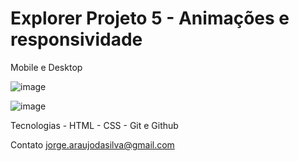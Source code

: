 # Explorer Projeto 5 - Animações e responsividade

Mobile e Desktop

![image](https://user-images.githubusercontent.com/106777519/217675630-36b4c87b-8209-46a2-8fdd-04c72ea1f9ea.png)

![image](https://user-images.githubusercontent.com/106777519/217675766-55f9e31e-0e34-47c7-b95e-fc527a9d6def.png)

Tecnologias - HTML - CSS - Git e Github

Contato jorge.araujodasilva@gmail.com
